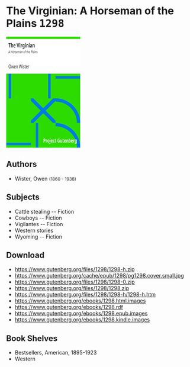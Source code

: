 # The Virginian: A Horseman of the Plains <kbd>1298</kbd>

![](./cover.medium.jpg "")

## Authors


 - Wister, Owen <small>(1860 - 1938)</small>

## Subjects


 - Cattle stealing -- Fiction
 - Cowboys -- Fiction
 - Vigilantes -- Fiction
 - Western stories
 - Wyoming -- Fiction

## Download


 - https://www.gutenberg.org/files/1298/1298-h.zip
 - https://www.gutenberg.org/cache/epub/1298/pg1298.cover.small.jpg
 - https://www.gutenberg.org/files/1298/1298-0.zip
 - https://www.gutenberg.org/files/1298/1298.zip
 - https://www.gutenberg.org/files/1298/1298-h/1298-h.htm
 - https://www.gutenberg.org/ebooks/1298.html.images
 - https://www.gutenberg.org/ebooks/1298.rdf
 - https://www.gutenberg.org/ebooks/1298.epub.images
 - https://www.gutenberg.org/ebooks/1298.kindle.images

## Book Shelves


 - Bestsellers, American, 1895-1923
 - Western
